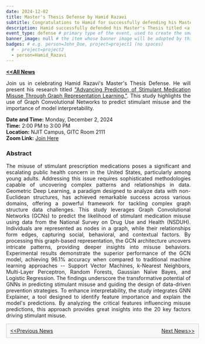 ```yaml
---
date: 2024-12-02
title: Master's Thesis Defense by Hamid Razavi
subtitle: Congratulations to Hamid for successfully defending his Master's thesis! 🎉
description: Hamid successfully defended his Master's Thesis titled <a href = ''> "Advancing Prediction of Stimulant Medication Misuse Through Graph Representation Learning."</a>
event_type: defense # primary type of the event, used to create the small, colored post callout
banner_image: null # the item whose banner image will be adopted by this event
badges: # e.g. person=John_Doe, project=project1 (no spaces)
  # - project=project2
  - person=Hamid_Razavi
---
```


<a href="../#latest-news"><b>&lt;&lt;All News</b></a>


<p align = 'justify'>
Join us in celebrating Hamid Razavi's Master's Thesis Defense. He will present his research titled <a href = ''>"Advancing Prediction of Stimulant Medication Misuse Through Graph Representation Learning."</a>. This study highlights the use of Graph Convolutional Networks to predict stimulant misuse and the importance of model interpretability.
</p>

**Date and Time:** Monday, December 2, 2024  
**Time:** 2:00 PM to 3:00 PM  
**Location:** NJIT Campus, GITC Room 2111  
**Zoom Link:** [Join Here](https://njit-edu.zoom.us/j/93528086169?pwd=hFD3aabJdD9gwIOjxyItX9qoi3UpFt.1)

### Abstract
<p align = 'justify'>
The misuse of stimulant prescription medications poses a significant and escalating public health concern in the United States, particularly among young adults. Addressing this issue requires sophisticated methodologies capable of uncovering complex patterns and relationships in data. Geometric Deep Learning, a paradigm designed to analyze data with non-Euclidean structures, has achieved remarkable success across various domains, offering a powerful framework for tackling complex graph structure data challenges.
This study leverages Graph Convolutional Networks (GCNs) to predict the likelihood of stimulant medication misuse using data from the National Survey on Drug Use and Health (NSDUH). Individuals are represented as nodes in a graph, while their relationships form edges, capturing social, behavioral, and contextual factors. By processing this graph-based representation, the GCN architecture uncovers intricate patterns, providing deeper insights into misuse behaviors. Experimental results demonstrate the superior performance of the GCN model, achieving 96.1% accuracy when compared to traditional machine learning approaches -- Support Vector Machines, k-Nearest Neighbors, Multi-Layer Perceptron, Random Forests, Gaussian Naïve Bayes, and Logistic Regression. The findings underscore the transformative potential of GNNs in predicting stimulant misuse and guiding the design of data-driven prevention strategies. To enhance interpretability, the study integrates GNN Explainer, a tool designed to identify feature importance and explain the model's predictions. By analyzing the critical features influencing misuse predictions, this approach provides great insights into the 20 key factors driving stimulant misuse.
</p>


<div style="width: 100%; padding: 10px; border: 1px solid #ccc; background-color: #f8f8f8;">
  <div style="display: flex; justify-content: space-between;">
    <a href="../post1/">&lt;&lt;Previous News</a>
    <a href="../post3/">Next News&gt;&gt;</a>
  </div>
</div>
